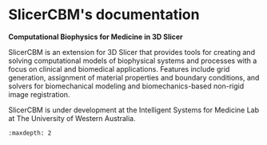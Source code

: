 # SlicerCBM's documentation

**Computational Biophysics for Medicine in 3D Slicer**

SlicerCBM is an extension for 3D Slicer that provides tools for creating and solving computational models of biophysical systems and processes with a focus on clinical and biomedical applications. Features include grid generation, assignment of material properties and boundary conditions, and solvers for biomechanical modeling and biomechanics-based non-rigid image registration.

SlicerCBM is under development at the Intelligent Systems for Medicine Lab at The University of Western Australia.

```{toctree}
:maxdepth: 2

```

